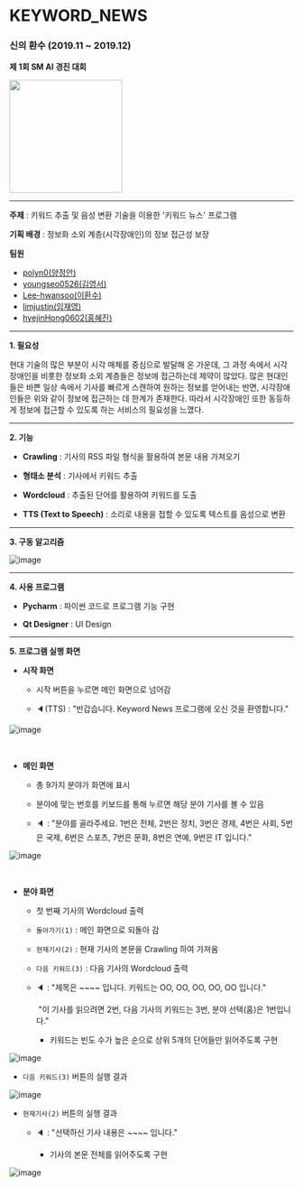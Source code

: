 # KEYWORD_NEWS

### 신의 환수 (2019.11 ~ 2019.12)

**제 1회 SM AI 경진 대회**

<img src = "https://user-images.githubusercontent.com/55044278/94391665-0f174100-0191-11eb-8fe9-97ca8e3d3a81.png" height = "200px">

----------

**주제** : 키워드 추출 및 음성 변환 기술을 이용한 '키워드 뉴스' 프로그램

**기획 배경** : 정보화 소외 계층(시각장애인)의 정보 접근성 보장

**팀원**

- [polyn0(양정안)](https://github.com/polyn0)
- [youngseo0526(김영서)](https://github.com/youngseo0526)
- [Lee-hwansoo(이환수)](https://github.com/Lee-hwansoo)
- [limjustin(임재영)](https://github.com/limjustin)
- [hyejinHong0602(홍혜진)](https://github.com/hyejinHong0602)



----------

**1. 필요성**

현대 기술의 많은 부분이 시각 매체를 중심으로 발달해 온 가운데, 그 과정 속에서 시각장애인을 비롯한 정보화 소외 계층들은 정보에 접근하는데 제약이 많았다. 많은 현대인들은 바쁜 일상 속에서 기사를 빠르게 스캔하여 원하는 정보를 얻어내는 반면, 시각장애인들은 위와 같이 정보에 접근하는 데 한계가 존재한다. 따라서 시각장애인 또한 동등하게 정보에 접근할 수 있도록 하는 서비스의 필요성을 느꼈다.

----------

**2. 기능**

- **Crawling** : 기사의 RSS 파일 형식을 활용하여 본문 내용 가져오기

- **형태소 분석** : 기사에서 키워드 추출
- **Wordcloud** : 추출된 단어를 활용하여 키워드를 도출
- **TTS (Text to Speech)** : 소리로 내용을 접할 수 있도록 텍스트를 음성으로 변환

----------

**3. 구동 알고리즘**

![image](https://user-images.githubusercontent.com/55044278/94399637-b5b80d80-01a2-11eb-99b0-f95fd9bbb364.png)

----------

**4. 사용 프로그램**

- **Pycharm** : 파이썬 코드로 프로그램 기능 구현

- **Qt Designer** : UI Design

----------

**5. 프로그램 실행 화면**

- **시작 화면**

  - 시작 버튼을 누르면 메인 화면으로 넘어감
  
  - 🔈(TTS) : "반갑습니다. Keyword News 프로그램에 오신 것을 환영합니다."

![image](https://user-images.githubusercontent.com/55044278/94392650-d5940500-0193-11eb-88dd-9bf36094f272.png)

<br>

- **메인 화면**

  - 총 9가지 분야가 화면에 표시
  
  - 분야에 맞는 번호를 키보드를 통해 누르면 해당 분야 기사를 볼 수 있음
  
  - 🔈 : "분야를 골라주세요. 1번은 전체, 2번은 정치, 3번은 경제, 4번은 사회, 5번은 국제, 6번은 스포츠, 7번은 문화, 8번은 연예, 9번은 IT 입니다."

![image](https://user-images.githubusercontent.com/55044278/94392659-d9c02280-0193-11eb-88f5-eb2fe8f9e3ea.png)

<br>

- **분야 화면**

  - 첫 번째 기사의 Wordcloud 출력

  - ```돌아가기(1)``` : 메인 화면으로 되돌아 감

  - ```현재기사(2)``` : 현재 기사의 본문을 Crawling 하여 가져옴

  - ```다음 키워드(3)``` : 다음 기사의 Wordcloud 출력 

  - 🔈 : "제목은 ~~~~ 입니다. 키워드는 OO, OO, OO, OO, OO 입니다."

    ​	   "이 기사를 읽으려면 2번, 다음 기사의 키워드는 3번, 분야 선택(홈)은 1번입니다."

    - 키워드는 빈도 수가 높은 순으로 상위 5개의 단어들만 읽어주도록 구현

![image](https://user-images.githubusercontent.com/55044278/94392664-dcbb1300-0193-11eb-8fc9-24a1cee5aef0.png)

- ```다음 키워드(3)``` 버튼의 실행 결과

![image](https://user-images.githubusercontent.com/55044278/94392668-dfb60380-0193-11eb-82ef-034121f23a78.png)

- ```현재기사(2)``` 버튼의 실행 결과

  - 🔈 : "선택하신 기사 내용은 ~~~~ 입니다."
  
    - 기사의 본문 전체를 읽어주도록 구현

![image](https://user-images.githubusercontent.com/55044278/94392672-e2185d80-0193-11eb-98d4-ecdfef11505b.png)
